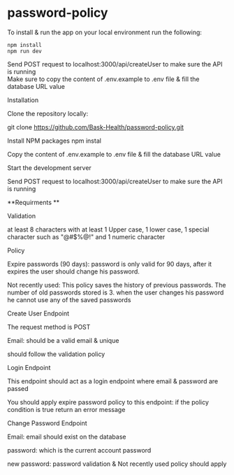 # password-policy

To install & run the app on your local environment run the following:

	npm install
	npm run dev

Send POST request to localhost:3000/api/createUser to make sure the API is running <br>
Make sure to copy the content of .env.example to .env file & fill the database URL value

	
Installation

Clone the repository locally:

git clone https://github.com/Bask-Health/password-policy.git

Install NPM packages npm instal

Copy the content of .env.example to .env file & fill the database URL value

Start the development server

Send POST request to localhost:3000/api/createUser to make sure the API is running

**Requirments **

Validation

at least 8 characters with at least 1 Upper case, 1 lower case, 1 special character such as "@#$%@!" and 1 numeric character

Policy

Expire passwords (90 days): password is only valid for 90 days, after it expires the user should change his password.

Not recently used: This policy saves the history of previous passwords. The number of old passwords stored is 3. when the user changes his password he cannot use any of the saved passwords

Create User Endpoint

The request method is POST

Email: should be a valid email & unique

should follow the validation policy

Login Endpoint

This endpoint should act as a login endpoint where email & password are passed

You should apply expire password policy to this endpoint: if the policy condition is true return an error message

Change Password Endpoint

Email: email should exist on the database

password: which is the current account password

new password: password validation & Not recently used policy should apply
